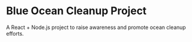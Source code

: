 # Blue Ocean Cleanup Project

A React + Node.js project to raise awareness and promote ocean cleanup efforts.